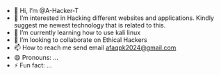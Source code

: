 - 👋 Hi, I’m @A-Hacker-T
- 👀 I’m interested in Hacking different websites and applications. Kindly suggest me newest technology that is related to this.
- 🌱 I’m currently learning how to use kali linux 
- 💞️ I’m looking to collaborate on Ethical Hackers
- 📫 How to reach me send email afaqpk2024@gmail.com
- 😄 Pronouns: ...
- ⚡ Fun fact: ...

<!---
A-Hacker-T/A-Hacker-T is a ✨ special ✨ repository because its `README.md` (this file) appears on your GitHub profile.
You can click the Preview link to take a look at your changes.
--->
